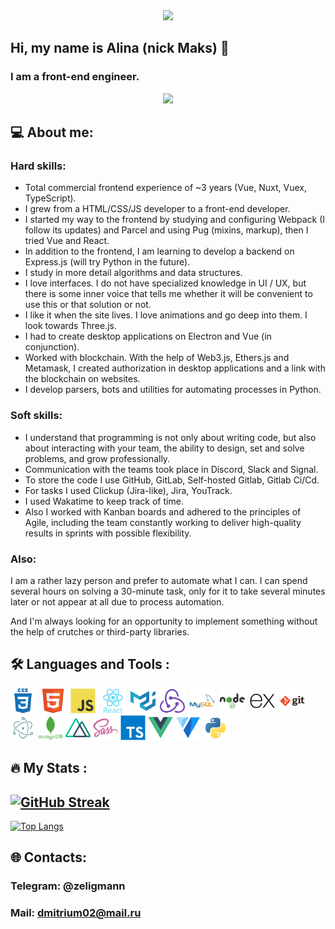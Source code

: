 <div id="header" align="center">
  <img src="https://media.giphy.com/media/Vf3ZKdillTMOOaOho0/giphy.gif" width="200"/>
</div>

## Hi, my name is Alina (nick Maks) :wave:

### I am a front-end engineer.

<div id="header" align="center">
  <img src="https://64.media.tumblr.com/24921dbc08d9c7c9c7c80aec25f862d7/ac189d1068fe4776-2d/s400x600/a5cb9316cda65644bf311b750fa4da0c527e2bf8.gifv" width="600"/>
</div>

## :computer: About me:

### Hard skills:
- Total commercial frontend experience of ~3 years (Vue, Nuxt, Vuex, TypeScript).
- I grew from a HTML/CSS/JS developer to a front-end developer.
- I started my way to the frontend by studying and configuring Webpack (I follow its updates) and Parcel and using Pug (mixins, markup), then I tried Vue and React.
- In addition to the frontend, I am learning to develop a backend on Express.js (will try Python in the future).
- I study in more detail algorithms and data structures.
- I love interfaces. I do not have specialized knowledge in UI / UX, but there is some inner voice that tells me whether it will be convenient to use this or that solution or not.
- I like it when the site lives. I love animations and go deep into them. I look towards Three.js.
- I had to create desktop applications on Electron and Vue (in conjunction).
- Worked with blockchain. With the help of Web3.js, Ethers.js and Metamask, I created authorization in desktop applications and a link with the blockchain on websites.
- I develop parsers, bots and utilities for automating processes in Python.

### Soft skills:
- I understand that programming is not only about writing code, but also about interacting with your team, the ability to design, set and solve problems, and grow professionally.
- Communication with the teams took place in Discord, Slack and Signal.
- To store the code I use GitHub, GitLab, Self-hosted Gitlab, Gitlab Ci/Cd.
- For tasks I used Clickup (Jira-like), Jira, YouTrack.
- I used Wakatime to keep track of time.
- Also I worked with Kanban boards and adhered to the principles of Agile, including the team constantly working to deliver high-quality results in sprints with possible flexibility.

### Also:
I am a rather lazy person and prefer to automate what I can. I can spend several hours on solving a 30-minute task, only for it to take several minutes later or not appear at all due to process automation.

And I'm always looking for an opportunity to implement something without the help of crutches or third-party libraries.

## :hammer_and_wrench: Languages and Tools :
<div>
  <img src="https://github.com/devicons/devicon/blob/master/icons/css3/css3-plain-wordmark.svg"  title="CSS3" alt="CSS" width="40" height="40"/>&nbsp;
  <img src="https://github.com/devicons/devicon/blob/master/icons/html5/html5-original.svg" title="HTML5" alt="HTML" width="40" height="40"/>&nbsp;
  <img src="https://github.com/devicons/devicon/blob/master/icons/javascript/javascript-original.svg" title="JavaScript" alt="JavaScript" width="40" height="40"/>&nbsp;
  <img src="https://github.com/devicons/devicon/blob/master/icons/react/react-original-wordmark.svg" title="React" alt="React" width="40" height="40"/>&nbsp;
  <img src="https://github.com/devicons/devicon/blob/master/icons/materialui/materialui-original.svg" title="Material UI" alt="Material UI" width="40" height="40"/>&nbsp;
  <img src="https://github.com/devicons/devicon/blob/master/icons/redux/redux-original.svg" title="Redux" alt="Redux " width="40" height="40"/>&nbsp;
  <img src="https://github.com/devicons/devicon/blob/master/icons/mysql/mysql-original-wordmark.svg" title="MySQL" alt="MySQL" width="40" height="40"/>&nbsp;
  <img src="https://github.com/devicons/devicon/blob/master/icons/nodejs/nodejs-original-wordmark.svg" title="NodeJS" alt="NodeJS" width="40" height="40"/>&nbsp;
  <img src="https://github.com/devicons/devicon/blob/master/icons/express/express-original.svg" title="Express" alt="Express" width="40" height="40"/>&nbsp;
  <img src="https://github.com/devicons/devicon/blob/master/icons/git/git-original-wordmark.svg" title="Git" **alt="Git" width="40" height="40"/>
  <img src="https://github.com/devicons/devicon/blob/master/icons/electron/electron-original.svg" title="Electron" **alt="Electron" width="40" height="40"/>
  <img src="https://github.com/devicons/devicon/blob/master/icons/mongodb/mongodb-plain-wordmark.svg" title="MongoDB" **alt="MongoDB" width="40" height="40"/>
  <img src="https://github.com/devicons/devicon/blob/master/icons/nuxtjs/nuxtjs-original.svg" title="Nuxt" **alt="Nuxt" width="40" height="40"/>
  <img src="https://github.com/devicons/devicon/blob/master/icons/sass/sass-original.svg" title="SASS" **alt="SASS" width="40" height="40"/>
  <img src="https://github.com/devicons/devicon/blob/master/icons/typescript/typescript-original.svg" title="TypeScript" **alt="TypeScript" width="40" height="40"/>
  <img src="https://github.com/devicons/devicon/blob/master/icons/vuejs/vuejs-original.svg" title="Vue" **alt="Vue" width="40" height="40"/>
  <img src="https://github.com/devicons/devicon/blob/master/icons/vuetify/vuetify-original.svg" title="Vuetify" **alt="Vuetify" width="40" height="40"/>
  <img src="https://github.com/devicons/devicon/blob/master/icons/python/python-original.svg" title="Pyhton" **alt="Python" width="40" height="40"/>
</div>

## :fire: My Stats :
[![GitHub Streak](http://github-readme-streak-stats.herokuapp.com?user=zeprog&theme=dark&background=000000)](https://git.io/streak-stats)
-
[![Top Langs](https://github-readme-stats.vercel.app/api/top-langs/?username=zeprog&layout=compact&theme=vision-friendly-dark)](https://github.com/anuraghazra/github-readme-stats)

## :globe_with_meridians: Contacts:
### Telegram: @zeligmann
### Mail: dmitrium02@mail.ru
